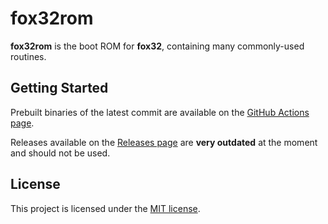 # fox32rom

**fox32rom** is the boot ROM for **fox32**, containing many commonly-used routines.

## Getting Started

Prebuilt binaries of the latest commit are available on the [GitHub Actions page](https://github.com/fox32-arch/fox32rom/actions).

Releases available on the [Releases page](https://github.com/fox32-arch/fox32rom/releases) are **very outdated** at the moment and should not be used.

## License
This project is licensed under the [MIT license](LICENSE).
